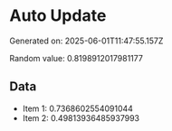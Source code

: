 # Auto Update

Generated on: 2025-06-01T11:47:55.157Z

Random value: 0.8198912017981177

## Data

- Item 1: 0.7368602554091044
- Item 2: 0.49813936485937993